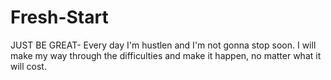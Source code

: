 # Fresh-Start
JUST BE GREAT-
Every day I'm hustlen and I'm not gonna stop soon. 
I will make my way through the difficulties and make it happen, no matter what it will cost.
